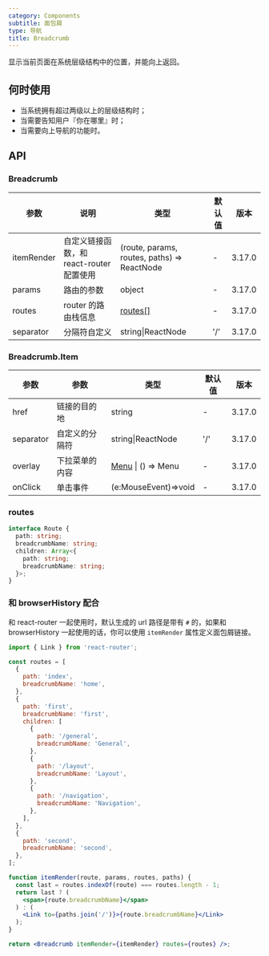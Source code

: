 ```yaml
---
category: Components
subtitle: 面包屑
type: 导航
title: Breadcrumb
---
```


显示当前页面在系统层级结构中的位置，并能向上返回。

## 何时使用

- 当系统拥有超过两级以上的层级结构时；
- 当需要告知用户『你在哪里』时；
- 当需要向上导航的功能时。

## API

### Breadcrumb

| 参数 | 说明 | 类型 | 默认值 | 版本 |
| --- | --- | --- | --- | --- |
| itemRender | 自定义链接函数，和 react-router 配置使用 | (route, params, routes, paths) => ReactNode | - | 3.17.0 |
| params | 路由的参数 | object | - | 3.17.0 |
| routes | router 的路由栈信息 | [routes\[\]](#routes) | - | 3.17.0 |
| separator | 分隔符自定义 | string\|ReactNode | '/' | 3.17.0 |

### Breadcrumb.Item

| 参数      | 参数           | 类型                                   | 默认值 | 版本   |
| --------- | -------------- | -------------------------------------- | ------ | ------ |
| href      | 链接的目的地   | string                                 | -      | 3.17.0 |
| separator | 自定义的分隔符 | string\|ReactNode                      | '/'    | 3.17.0 |
| overlay   | 下拉菜单的内容 | [Menu](/components/menu) \| () => Menu | -      | 3.17.0 |
| onClick   | 单击事件       | (e:MouseEvent)=>void                   | -      | 3.17.0 |

### routes

```ts
interface Route {
  path: string;
  breadcrumbName: string;
  children: Array<{
    path: string;
    breadcrumbName: string;
  }>;
}
```

### 和 browserHistory 配合

和 react-router 一起使用时，默认生成的 url 路径是带有 `#` 的，如果和 browserHistory 一起使用的话，你可以使用 `itemRender` 属性定义面包屑链接。

```jsx
import { Link } from 'react-router';

const routes = [
  {
    path: 'index',
    breadcrumbName: 'home',
  },
  {
    path: 'first',
    breadcrumbName: 'first',
    children: [
      {
        path: '/general',
        breadcrumbName: 'General',
      },
      {
        path: '/layout',
        breadcrumbName: 'Layout',
      },
      {
        path: '/navigation',
        breadcrumbName: 'Navigation',
      },
    ],
  },
  {
    path: 'second',
    breadcrumbName: 'second',
  },
];

function itemRender(route, params, routes, paths) {
  const last = routes.indexOf(route) === routes.length - 1;
  return last ? (
    <span>{route.breadcrumbName}</span>
  ) : (
    <Link to={paths.join('/')}>{route.breadcrumbName}</Link>
  );
}

return <Breadcrumb itemRender={itemRender} routes={routes} />;
```
